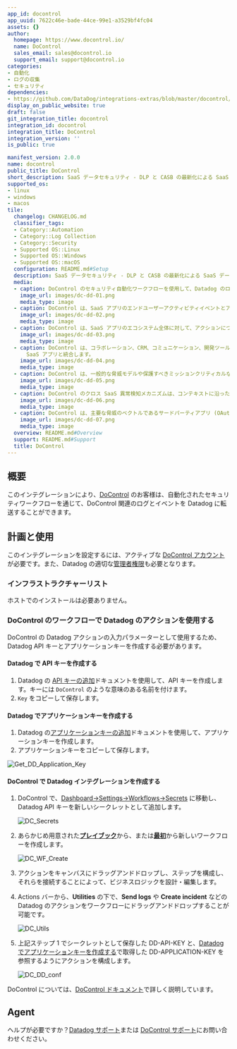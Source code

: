 ```yaml
---
app_id: docontrol
app_uuid: 7622c46e-bade-44ce-99e1-a3529bf4fc04
assets: {}
author:
  homepage: https://www.docontrol.io/
  name: DoControl
  sales_email: sales@docontrol.io
  support_email: support@docontrol.io
categories:
- 自動化
- ログの収集
- セキュリティ
dependencies:
- https://github.com/DataDog/integrations-extras/blob/master/docontrol/README.md
display_on_public_website: true
draft: false
git_integration_title: docontrol
integration_id: docontrol
integration_title: DoControl
integration_version: ''
is_public: true

manifest_version: 2.0.0
name: docontrol
public_title: DoControl
short_description: SaaS データセキュリティ - DLP と CASB の最新化による SaaS データの安全性確保
supported_os:
- linux
- windows
- macos
tile:
  changelog: CHANGELOG.md
  classifier_tags:
  - Category::Automation
  - Category::Log Collection
  - Category::Security
  - Supported OS::Linux
  - Supported OS::Windows
  - Supported OS::macOS
  configuration: README.md#Setup
  description: SaaS データセキュリティ - DLP と CASB の最新化による SaaS データの安全性確保
  media:
  - caption: DoControl のセキュリティ自動化ワークフローを使用して、Datadog のログとインシデント機能で洗練された柔軟で粒度の細かいビジネスロジックを作成します。
    image_url: images/dc-dd-01.png
    media_type: image
  - caption: DoControl は、SaaS アプリのエンドユーザーアクティビティイベントとアセットのメタデータを統合し、すべての SaaS アクティビティとアセットの露出を一元的に表示します。
    image_url: images/dc-dd-02.png
    media_type: image
  - caption: DoControl は、SaaS アプリのエコシステム全体に対して、アクションにつながる深い洞察と可視性を提供します。
    image_url: images/dc-dd-03.png
    media_type: image
  - caption: DoControl は、コラボレーション、CRM、コミュニケーション、開発ツール、人事、IdP、EDR などのカテゴリに分類されるアプリを含む、マルチセグメントで最も人気のある
      SaaS アプリと統合します。
    image_url: images/dc-dd-04.png
    media_type: image
  - caption: DoControl は、一般的な脅威モデルや保護すべきミッションクリティカルなユースケースを表す、事前に確立されたすぐに使用できるプレイブックの幅広いカタログを提供します。
    image_url: images/dc-dd-05.png
    media_type: image
  - caption: DoControl のクロス SaaS 異常検知メカニズムは、コンテキストに沿ったアラートをトリガーし、インシデントレスポンス時間を短縮し、自動修復対策を提供します。
    image_url: images/dc-dd-06.png
    media_type: image
  - caption: DoControl は、主要な脅威のベクトルであるサードパーティアプリ (OAuth アプリ) を含む、すべての SaaS アプリのインベントリを可視化し、修復を可能にします。
    image_url: images/dc-dd-07.png
    media_type: image
  overview: README.md#Overview
  support: README.md#Support
  title: DoControl
---
```


<!--  SOURCED FROM https://github.com/DataDog/integrations-extras -->


## 概要

このインテグレーションにより、[DoControl][1] のお客様は、自動化されたセキュリティワークフローを通じて、DoControl 関連のログとイベントを Datadog に転送することができます。

## 計画と使用

このインテグレーションを設定するには、アクティブな [DoControl アカウント][2]が必要です。また、Datadog の適切な[管理者権限][3]も必要となります。

### インフラストラクチャーリスト

ホストでのインストールは必要ありません。

### DoControl のワークフローで Datadog のアクションを使用する

DoControl の Datadog アクションの入力パラメーターとして使用するため、Datadog API キーとアプリケーションキーを作成する必要があります。

#### Datadog で API キーを作成する

1. Datadog の [API キーの追加][4]ドキュメントを使用して、API キーを作成します。キーには `DoControl` のような意味のある名前を付けます。
2. `Key` をコピーして保存します。


#### Datadog でアプリケーションキーを作成する

1. Datadog の[アプリケーションキーの追加][5]ドキュメントを使用して、アプリケーションキーを作成します。
2. アプリケーションキーをコピーして保存します。

![Get_DD_Application_Key][6]


#### DoControl で Datadog インテグレーションを作成する

1. DoControl で、[Dashboard->Settings->Workflows->Secrets][7] に移動し、Datadog API キーを新しいシークレットとして追加します。

   ![DC_Secrets][8]

2. あらかじめ用意された[**プレイブック**][9]から、または[**最初**][10]から新しいワークフローを作成します。

   ![DC_WF_Create][11]

3. アクションをキャンバスにドラッグアンドドロップし、ステップを構成し、それらを接続することによって、ビジネスロジックを設計・編集します。

4. Actions バーから、**Utilities** の下で、**Send logs** や **Create incident** などの Datadog のアクションをワークフローにドラッグアンドドロップすることが可能です。

   ![DC_Utils][12]

5. 上記ステップ 1 でシークレットとして保存した DD-API-KEY と、[Datadog でアプリケーションキーを作成する](#create-an-application-key-in-datadog)で取得した DD-APPLICATION-KEY を参照するようにアクションを構成します。

   ![DC_DD_conf][13]

DoControl については、[DoControl ドキュメント][14]で詳しく説明しています。




## Agent

ヘルプが必要ですか？[Datadog サポート][15]または [DoControl サポート][16]にお問い合わせください。


[1]: https://www.docontrol.io/
[2]: https://www.docontrol.io/demo
[3]: https://docs.datadoghq.com/ja/account_management/rbac/permissions/
[4]: https://docs.datadoghq.com/ja/account_management/api-app-keys/#add-an-api-key-or-client-token
[5]: https://docs.datadoghq.com/ja/account_management/api-app-keys/#add-application-keys
[6]: https://raw.githubusercontent.com/DataDog/integrations-extras/master/docontrol/images/Get_DD_Application_Key.png
[7]: https://app.docontrol.io/settings/workflows?tab=Secrets
[8]: https://raw.githubusercontent.com/DataDog/integrations-extras/master/docontrol/images/DC_Secrets.png
[9]: https://app.docontrol.io/workflowV2/playbooks?filter=by_use_case&use_case=all
[10]: https://app.docontrol.io/workflowV2/workflow/new/workflow-editor
[11]: https://raw.githubusercontent.com/DataDog/integrations-extras/master/docontrol/images/DC_WF_Create.png
[12]: https://raw.githubusercontent.com/DataDog/integrations-extras/master/docontrol/images/DC_Utils.png
[13]: https://raw.githubusercontent.com/DataDog/integrations-extras/master/docontrol/images/DC_DD_conf.png
[14]: https://docs.docontrol.io/docontrol-user-guide/the-docontrol-console/workflows-beta/designing-and-editing-workflows/defining-workflow-and-action-settings#action-categories
[15]: https://docs.datadoghq.com/ja/help/
[16]: mailto:support@docontrol.io
